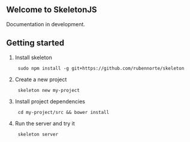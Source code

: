Welcome to SkeletonJS
---------------------

Documentation in development.

Getting started
---------------

1. Install skeleton

        sudo npm install -g git+https://github.com/rubennorte/skeleton

2. Create a new project

        skeleton new my-project

3. Install project dependencies

        cd my-project/src && bower install

3. Run the server and try it

        skeleton server
